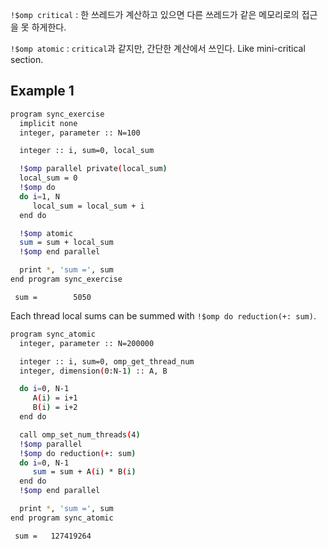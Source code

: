 `!$omp critical` : 한 쓰레드가 계산하고 있으면 다른 쓰레드가 같은 메모리로의 접근을 못 하게한다.

`!$omp atomic` : `critical`과 같지만, 간단한 계산에서 쓰인다. Like mini-critical section.
## Example 1
```bash
program sync_exercise
  implicit none
  integer, parameter :: N=100

  integer :: i, sum=0, local_sum

  !$omp parallel private(local_sum)
  local_sum = 0
  !$omp do
  do i=1, N
     local_sum = local_sum + i
  end do

  !$omp atomic
  sum = sum + local_sum
  !$omp end parallel

  print *, 'sum =', sum
end program sync_exercise
```
```
 sum =        5050
```
Each thread local sums can be summed with `!$omp do reduction(+: sum)`.

```bash
program sync_atomic
  integer, parameter :: N=200000

  integer :: i, sum=0, omp_get_thread_num
  integer, dimension(0:N-1) :: A, B

  do i=0, N-1
     A(i) = i+1
     B(i) = i+2
  end do

  call omp_set_num_threads(4)
  !$omp parallel
  !$omp do reduction(+: sum)
  do i=0, N-1
     sum = sum + A(i) * B(i)
  end do
  !$omp end parallel

  print *, 'sum =', sum
end program sync_atomic
```
```
 sum =   127419264
```
